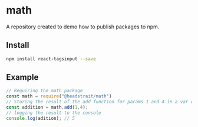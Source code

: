 # math
A repository created to demo how to publish packages to npm.

## Install

```bash
npm install react-tagsinput --save
```

## Example

```javascript
// Requiring the math package
const math = require("@headstrait/math")
// Storing the result of the add function for params 1 and 4 in a var called addition
const addition = math.add(1,4);
// logging the result to the console
console.log(adition); // 5
```
